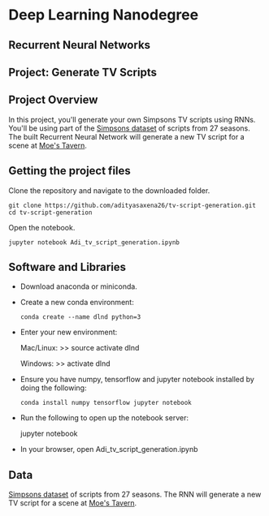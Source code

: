 # Deep Learning Nanodegree
## Recurrent Neural Networks
## Project: Generate TV Scripts

## Project Overview
In this project, you'll generate your own Simpsons TV scripts using RNNs. You'll be using part of the [Simpsons dataset](https://www.kaggle.com/wcukierski/the-simpsons-by-the-data) of scripts from 27 seasons. The built Recurrent Neural Network will generate a new TV script for a scene at [Moe's Tavern](https://simpsonswiki.com/wiki/Moe's_Tavern).

## Getting the project files
Clone the repository and navigate to the downloaded folder.
  ```
  git clone https://github.com/adityasaxena26/tv-script-generation.git
  cd tv-script-generation
  ```
Open the notebook.

  ```jupyter notebook Adi_tv_script_generation.ipynb```

  ## Software and Libraries
  - Download anaconda or miniconda.
  - Create a new conda environment:

    ```conda create --name dlnd python=3```

  - Enter your new environment:

    Mac/Linux: >> source activate dlnd

    Windows: >> activate dlnd

  - Ensure you have numpy, tensorflow and jupyter notebook installed by doing the following:

    ```conda install numpy tensorflow jupyter notebook```

  - Run the following to open up the notebook server:

    jupyter notebook

  - In your browser, open Adi_tv_script_generation.ipynb

## Data
[Simpsons dataset](https://www.kaggle.com/wcukierski/the-simpsons-by-the-data) of scripts from 27 seasons. The RNN will generate a new TV script for a scene at [Moe's Tavern](https://simpsonswiki.com/wiki/Moe's_Tavern).
